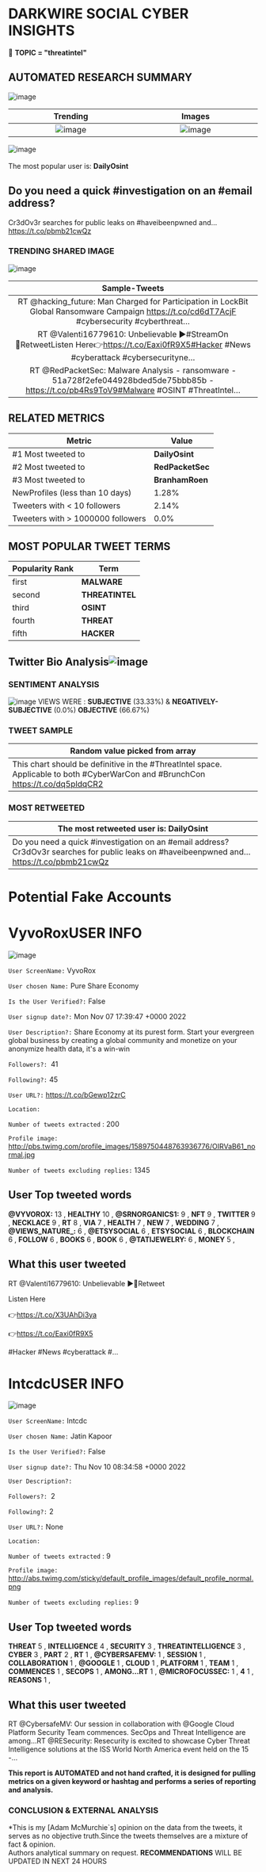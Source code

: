# DARKWIRE SOCIAL CYBER INSIGHTS 
&#x1F34E; **TOPIC = "threatintel"**

## AUTOMATED RESEARCH SUMMARY
  ![image](darkLogo.png)   

|  Trending  |   Images | 
:-------------------------:|:-------------------------:
|  ![image](assets/threatintel/imageFile0.jpg)     <img width=200/> | ![image](assets/threatintel/imageFile1.jpg) <img width=200/> |   
 
 
![image](assets/threatintel/TWEETS.png)
<br></br>
The most popular user is: **DailyOsint**  
 

## Do you need a quick #investigation on an #email address?

Cr3dOv3r searches for public leaks on #haveibeenpwned and… https://t.co/pbmb21cwQz 

  




### TRENDING SHARED IMAGE

![image](assets/threatintel/twitterPostedImage.png)



|                **Sample-Tweets**        |
| :-------------: |
| RT @hacking_future: Man Charged for Participation in LockBit Global Ransomware Campaign https://t.co/cd6dT7AcjF #cybersecurity #cyberthreat… |
| RT @Valenti16779610: Unbelievable  ▶️#StreamOn 🔁RetweetListen Here👉https://t.co/Eaxi0fR9X5#Hacker #News #cyberattack #cybersecurityne… |
| RT @RedPacketSec: Malware Analysis - ransomware - 51a728f2efe044928bded5de75bbb85b - https://t.co/pb4Rs9ToV9#Malware #OSINT #ThreatIntel… |

## RELATED METRICS<br>
| Metric | Value |
| ------------- | ------------- |
| #1 Most tweeted to  | **DailyOsint** |
| #2 Most tweeted to  | **RedPacketSec** |
| #3 Most tweeted to  | **BranhamRoen** |
| NewProfiles (less than 10 days) | 1.28%  |
| Tweeters with < 10 followers  | 2.14%|
| Tweeters with > 1000000 followers  | 0.0%  |



## MOST POPULAR TWEET TERMS 


| Popularity Rank  | Term |
| ------------- | ------------- |
| first  | **MALWARE**  |
| second  | **THREATINTEL**  |
| third  | **OSINT** |
| fourth  | **THREAT**  |
| fifth  | **HACKER**  |


## Twitter Bio Analysis![image](assets/threatintel/BIO.png)
### SENTIMENT ANALYSIS
![image](assets/threatintel/sentiment.png)
VIEWS WERE : **SUBJECTIVE**  (33.33%) & **NEGATIVELY-SUBJECTIVE** (0.0%) **OBJECTIVE** (66.67%)

### TWEET SAMPLE 
| Random value picked from array |
| ------------- |
|This chart should be definitive in the #ThreatIntel space. Applicable to both #CyberWarCon and #BrunchCon https://t.co/dq5pldqCR2 |

### MOST RETWEETED 

| The most retweeted user is: **DailyOsint**  |
| ------------- |
| Do you need a quick #investigation on an #email address?Cr3dOv3r searches for public leaks on #haveibeenpwned and… https://t.co/pbmb21cwQz |

# Potential Fake Accounts
 
# VyvoRoxUSER INFO
![image](http://pbs.twimg.com/profile_images/1589750448763936776/OIRVaB61_normal.jpg)
 
`User ScreenName:` VyvoRox 
 
`User chosen Name:` Pure Share Economy 
 
`Is the User Verified?:` False 
 
`User signup date?:` Mon Nov 07 17:39:47 +0000 2022 
 
`User Description?:` Share Economy at its purest form. Start your evergreen global business by creating a global community and monetize on your anonymize health data, it's a win-win 
 
`Followers?: `41 
 
`Following?:` 45 
 
`User URL?:` https://t.co/bGewp12zrC 
 
`Location:`  
 
`Number of tweets extracted`  : 200 
 
`Profile image:` http://pbs.twimg.com/profile_images/1589750448763936776/OIRVaB61_normal.jpg 
 
`Number of tweets excluding replies:` 1345 
 

 

 
## User Top tweeted words 
 
**@VYVOROX:** 13 , **HEALTHY** 10 , **@SRNORGANICS1:** 9 , **NFT** 9 , **TWITTER** 9 , **NECKLACE** 9 , **RT** 8 , **VIA** 7 , **HEALTH** 7 , **NEW** 7 , **WEDDING** 7 , **@VIEWS_NATURE_:** 6 , **@ETSYSOCIAL** 6 , **ETSYSOCIAL** 6 , **BLOCKCHAIN** 6 , **FOLLOW** 6 , **BOOKS** 6 , **BOOK** 6 , **@TATIJEWELRY:** 6 , **MONEY** 5 , 
 
## What this user tweeted
 
RT @Valenti16779610: Unbelievable ▶️🔁Retweet

Listen Here

👉https://t.co/X3UAhDi3ya

👉https://t.co/Eaxi0fR9X5

#Hacker #News #cyberattack #…
 
# lntcdcUSER INFO
![image](http://abs.twimg.com/sticky/default_profile_images/default_profile_normal.png)
 
`User ScreenName:` lntcdc 
 
`User chosen Name:` Jatin Kapoor 
 
`Is the User Verified?:` False 
 
`User signup date?:` Thu Nov 10 08:34:58 +0000 2022 
 
`User Description?:`  
 
`Followers?: `2 
 
`Following?:` 2 
 
`User URL?:` None 
 
`Location:`  
 
`Number of tweets extracted`  : 9 
 
`Profile image:` http://abs.twimg.com/sticky/default_profile_images/default_profile_normal.png 
 
`Number of tweets excluding replies:` 9 
 

 

 
## User Top tweeted words 
 
**THREAT** 5 , **INTELLIGENCE** 4 , **SECURITY** 3 , **THREATINTELLIGENCE** 3 , **CYBER** 3 , **PART** 2 , **RT** 1 , **@CYBERSAFEMV:** 1 , **SESSION** 1 , **COLLABORATION** 1 , **@GOOGLE** 1 , **CLOUD** 1 , **PLATFORM** 1 , **TEAM** 1 , **COMMENCES** 1 , **SECOPS** 1 , **AMONG…RT** 1 , **@MICROFOCUSSEC:** 1 , **4** 1 , **REASONS** 1 , 
 
## What this user tweeted
 
RT @CybersafeMV: Our session in collaboration with @Google Cloud Platform Security Team commences. SecOps and Threat Intelligence are among…RT @RESecurity: Resecurity is excited to showcase Cyber Threat Intelligence solutions at the ISS World North America event held on the 15 -…
 

<b> This report is AUTOMATED and not hand crafted, it is designed for pulling metrics on a given keyword or hashtag and performs a series of reporting and analysis.</b>  
### CONCLUSION & EXTERNAL ANALYSIS

*This is my [Adam McMurchie`s] opinion on the data from the tweets, it serves as no objective truth.Since the tweets themselves are a mixture of fact & opinion.<br>
Authors analytical summary on request.
**RECOMMENDATIONS** WILL BE UPDATED IN NEXT  24 HOURS <br>